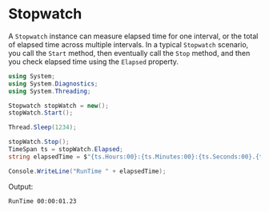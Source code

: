 # Stopwatch

A `Stopwatch` instance can measure elapsed time for one interval, or the total of elapsed time across multiple intervals. In a typical `Stopwatch` scenario, you call the `Start` method, then eventually call the `Stop` method, and then you check elapsed time using the `Elapsed` property.

```csharp
using System;
using System.Diagnostics;
using System.Threading;

Stopwatch stopWatch = new();
stopWatch.Start();

Thread.Sleep(1234);

stopWatch.Stop();
TimeSpan ts = stopWatch.Elapsed;
string elapsedTime = $"{ts.Hours:00}:{ts.Minutes:00}:{ts.Seconds:00}.{ts.Milliseconds / 10:00}";

Console.WriteLine("RunTime " + elapsedTime);
```

Output:

```terminal
RunTime 00:00:01.23
```
